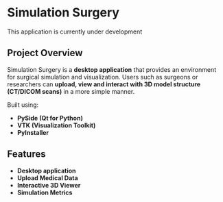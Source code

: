 # Simulation Surgery
This application is currently under development

## Project Overview
Simulation Surgery is a **desktop application** that provides an environment for surgical simulation and visualization.
Users such as surgeons or researchers can **upload, view and interact with 3D model structure (CT/DICOM scans)** in a more simple manner.

Built using:
- **PySide (Qt for Python)**
- **VTK (Visualization Toolkit)**
- **PyInstaller**

## Features
- **Desktop application**
- **Upload Medical Data**
- **Interactive 3D Viewer**
- **Simulation Metrics**
